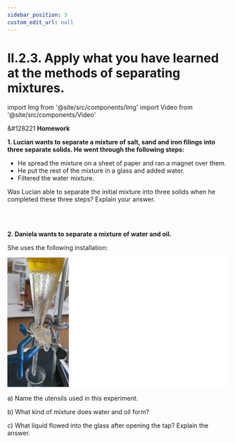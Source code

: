 ```yaml
---
sidebar_position: 3
custom_edit_url: null
---
```


# II.2.3. Apply what you have learned at the methods of separating mixtures.




import Img from '@site/src/components/Img'
import Video from '@site/src/components/Video'


<div class="alert alert--warning" role="alert">

&#128221 **Homework**

**1. Lucian wants to separate a mixture of salt, sand and iron filings into three separate solids. He went through the following steps:**

- He spread the mixture on a sheet of paper and ran a magnet over them.
- He put the rest of the mixture in a glass and added water.
- Filtered the water mixture.

Was Lucian able to separate the initial mixture into three solids when he completed these three steps? Explain your answer.

<br></br>


**2. Daniela wants to separate a mixture of water and oil.**

She uses the following installation:

<Img className="img-responsive4" src="chimie/clasa7/capitolul2/II-2-3-apply-what-you-learned-at-the-methods-of-separation-of-mixtures-picture1-homework2-experimental-installation.png" width="1000" height="294" lazy={false} />


a) Name the utensils used in this experiment.

b) What kind of mixture does water and oil form?

c) What liquid flowed into the glass after opening the tap? Explain the answer.



</div>

